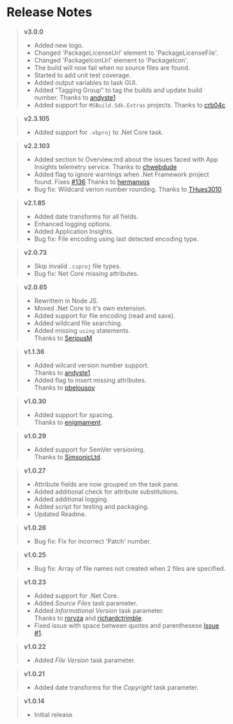 # Release Notes
> **v3.0.0**
> - Added new logo.
> - Changed 'PackageLicenseUrl' element to 'PackageLicenseFile'.
> - Changed 'PackageIconUrl' element to 'PackageIcon'.
> - The build will now fail when no source files are found.
> - Started to add unit test coverage.
> - Added output variables to task GUI.
> - Added "Tagging Group" to tag the builds and update build number.
> Thanks to [andyste1](https://github.com/andyste1)
> - Added support for `MSBuild.Sdk.Extras` projects.
> Thanks to [crb04c](https://github.com/crb04c)

> **v2.3.105**
> - Added support for `.vbproj` to .Net Core task.

> **v2.2.103**
> - Added section to Overview.md about the issues faced with App Insights telemetry service.
> Thanks to [chwebdude](https://github.com/chwebdude)
> - Added flag to ignore warnings when .Net Framework project found. Fixes [#136](https://github.com/BMuuN/vsts-assemblyinfo-task/issues/136)
> Thanks to [hermanvos](https://github.com/hermanvos)
> - Bug fix: Wildcard verion number rounding.
> Thanks to [THues3010 ](https://github.com/THues3010)

> **v2.1.85**
> - Added date transforms for all fields.
> - Enhanced logging options.
> - Added Application Insights.
> - Bug fix: File encoding using last detected encoding type.

> **v2.0.73**
> - Skip invalid `.csproj` file types.
> - Bug fix: Net Core missing attributes.

> **v2.0.65**
> - Rewrittein in Node JS.
> - Moved .Net Core to it's own extension.
> - Added support for file encoding (read and save).
> - Added wildcard file searching.
> - Added missing `using` statements.  
> Thanks to [SeriousM](https://github.com/SeriousM)

> **v1.1.36**
> - Added wilcard version number support.  
> Thanks to [andyste1](https://github.com/andyste1)
> - Added flag to insert missing attributes.  
> Thanks to [pbelousov](https://github.com/pbelousov)

> **v1.0.30**
> - Added support for spacing.  
>  Thanks to [enigmament](https://github.com/enigmament).

> **v1.0.29**
> - Added support for SemVer versioning.  
>  Thanks to [SimsonicLtd](https://github.com/SimsonicLtd).

> **v1.0.27**
> - Attribute fields are now grouped on the task pane.
> - Added additional check for attribute substitutions.
> - Added additional logging.
> - Added script for testing and packaging.
> - Updated Readme.

> **v1.0.26**
> - Bug fix: Fix for incorrect 'Patch' number.

> **v1.0.25**
> - Bug fix: Array of file names not created when 2 files are specified.

> **v1.0.23**
> - Added support for .Net Core.
> - Added *Source Files* task parameter.
> - Added *Informational Version* task parameter.  
>  Thanks to [roryza](https://github.com/roryza) and [richardctrimble](https://github.com/richardctrimble).
> - Fixed issue with space between quotes and parenthesese [Issue #1](https://github.com/BMuuN/vsts-assemblyinfo-task/issues/1).

> **v1.0.22**
> - Added *File Version* task parameter.

> **v1.0.21**
> - Added date transforms for the *Copyright* task parameter.

> **v1.0.14**
> - Initial release